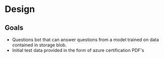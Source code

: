 # Design

## Goals

- Questions bot that can answer questions from a model trained on data contained in storage blob.
- Initial test data provided in the form of azure certification PDF's

